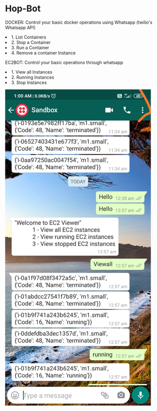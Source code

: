 # Hop-Bot
DOCKER: Control your basic docker operations using Whatsapp (twilio's Whatsapp API)
        <li> 1. List Containers
        <li> 2. Stop a Container
        <li> 3. Run a Container
        <li> 4. Remove a container Instance

EC2BOT: Control your basic operations through whatsapp 
        <li> 1. View all Instances
        <li> 2. Running Instances
        <li> 3. Stop Instances
                
                
<img src="demo.jpeg">                
   
        
          
         
 

